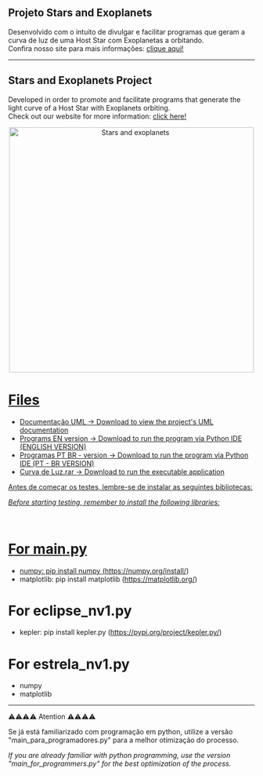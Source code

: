 ## Projeto Stars and Exoplanets 
Desenvolvido com o intuito de divulgar e facilitar programas que geram a curva de luz de uma Host Star com Exoplanetas a orbitando.
<br>
Confira nosso site para mais informações: [clique aqui!](https://www.starsandexoplanets.org/)
</br>

***

## Stars and Exoplanets Project
Developed in order to promote and facilitate programs that generate the light curve of a Host Star with Exoplanets orbiting.
<br>
Check out our website for more information: [click here!](https://www.starsandexoplanets.org/)
</br>

<p align="center">
<a data-flickr-embed="true" href="https://www.flickr.com/photos/147494408@N05/51010271041/in/dateposted-public/" title="Stars and exoplanets"><img src="https://live.staticflickr.com/65535/51010271041_490c80cb08.jpg" width="500" height="500" alt="Stars and exoplanets">
</p>

# Files 

* Documentação UML -> Download to view the project's UML documentation
* Programs EN version -> Download to run the program via Python IDE (ENGLISH VERSION)
* Programas PT BR - version -> Download to run the program via Python IDE (PT - BR VERSION)
* Curva de Luz.rar -> Download to run the executable application

Antes de começar os testes, lembre-se de instalar as seguintes bibliotecas: 
<br>

_Before starting testing, remember to install the following libraries:_

</br>

# For main.py
* numpy: pip install numpy (https://numpy.org/install/)
* matplotlib: pip install matplotlib (https://matplotlib.org/)

# For eclipse_nv1.py 
* kepler: pip install kepler.py (https://pypi.org/project/kepler.py/) 


# For estrela_nv1.py 
* numpy
* matplotlib


*** 

⚠️⚠️⚠️⚠️ Atention ⚠️⚠️⚠️⚠️

Se já está familiarizado com programação em python, utilize a versão "main_para_programadores.py" para a melhor otimização do processo.
<br>

_If you are already familiar with python programming, use the version "main_for_programmers.py" for the best optimization of the process._

</br>
